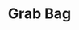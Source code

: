 ---
title: Grab Bag
introduction: Podcasts that aren't within a specific series but still Hashing It Out
---